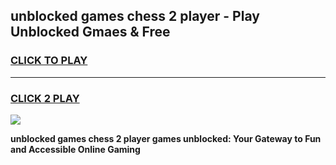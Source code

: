 
## unblocked games chess 2 player - Play Unblocked Gmaes & Free
<h3>
<a href="https://premium.freeplayer.one?title=unblocked_games_chess_2_player&ref=20F">CLICK TO PLAY</a></h3>
<hr>

<h3>
<a href="https://premium.freeplayer.one?title=unblocked_games_chess_2_player&ref=20F">CLICK 2 PLAY</a>
  
</h3>

<a href="https://premium.freeplayer.one?title=unblocked_games_chess_2_player&ref=20F/"><img src="https://clearcache.store/games.png"></a>


**unblocked games chess 2 player games unblocked: Your Gateway to Fun and Accessible Online Gaming**
